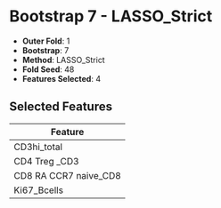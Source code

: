 # Bootstrap 7 - LASSO_Strict

- **Outer Fold**: 1
- **Bootstrap**: 7
- **Method**: LASSO_Strict
- **Fold Seed**: 48
- **Features Selected**: 4

## Selected Features

| Feature |
|---------|
| CD3hi_total |
| CD4 Treg _CD3 |
| CD8 RA CCR7 naive_CD8 |
| Ki67_Bcells |
